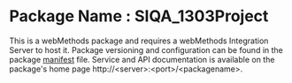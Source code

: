 # Package Name : SIQA_1303Project
This is a webMethods package and requires a webMethods Integration Server to host it. Package versioning and configuration can be found in the package [manifest](./SIQA_1303Project/manifest.v3) file. Service and API documentation is available on the package's home page http://&lt;server&gt;:&lt;port&gt;/&lt;packagename>.